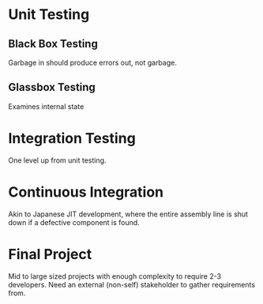 # Unit Testing
## Black Box Testing
Garbage in should produce errors out, not garbage.

## Glassbox Testing
Examines internal state

# Integration Testing
One level up from unit testing.

# Continuous Integration
Akin to Japanese JIT development, where the entire assembly line is shut down if a defective component is found.

# Final Project
Mid to large sized projects with enough complexity to require 2-3 developers. Need an external (non-self) stakeholder to gather requirements from.